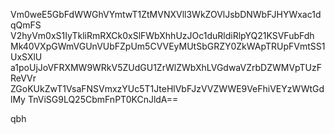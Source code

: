Vm0weE5GbFdWWGhVYmtwT1ZtMVNXVll3WkZOVlJsbDNWbFJHYWxac1dqQmFS
V2hyVm0xS1IyTkliRmRXCk0xSlFWbXhhUzJOc1duRldiRlpYQ21KSVFubFdh
Mk40VXpGWmVGUnVUbFZpUm5CVVEyMUtSbGRZY0ZkWApTRUpFVmtSS1UxSXlU
a1poUjJoVFRXMW9WRkV5ZUdGU1ZrWlZWbXhLVGdwaVZrbDZWMVpTUzFReVVr
ZGoKUkZwT1VsaFNSVmxzYUc5T1JteHlVbFJzVVZWWE9VeFhiVEYzWWtGdlMy
TnViSG9LQ25CbmFnPT0KCnJldA==

qbh